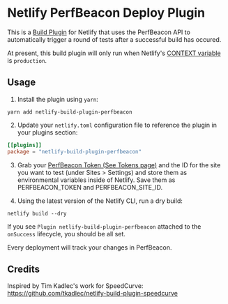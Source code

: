 # Netlify PerfBeacon Deploy Plugin

This is a [Build Plugin](https://docs.netlify.com/configure-builds/build-plugins) for Netlify that uses the PerfBeacon API to automatically trigger a round of tests after a successful build has occured.

At present, this build plugin will only run when Netlify's [CONTEXT variable](https://docs.netlify.com/configure-builds/environment-variables/#build-metadata) is `production`.

## Usage

1. Install the plugin using `yarn`:

```
yarn add netlify-build-plugin-perfbeacon
```

2. Update your `netlify.toml` configuration file to reference the plugin in your plugins section:

```toml
[[plugins]]
package = "netlify-build-plugin-perfbeacon"
```

3. Grab your [PerfBeacon Token (See Tokens page)](https://app.perfbeacon.com/tokens) and the ID for the site you want to test (under Sites > Settings) and store them as environmental variables inside of Netlify. Save them as PERFBEACON_TOKEN and PERFBEACON_SITE_ID.

4. Using the latest version of the Netlify CLI, run a dry build:

```
netlify build --dry
```

If you see `Plugin netlify-build-plugin-perfbeacon` attached to the `onSuccess` lifecycle, you should be all set.

Every deployment will track your changes in PerfBeacon.

## Credits

Inspired by Tim Kadlec's work for SpeedCurve: https://github.com/tkadlec/netlify-build-plugin-speedcurve
